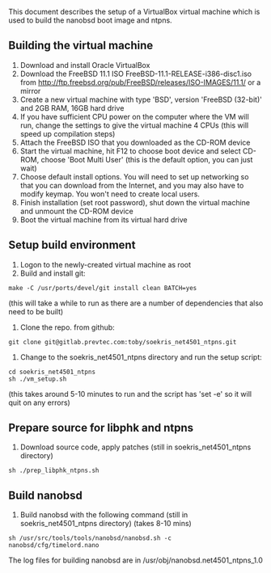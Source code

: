This document describes the setup of a VirtualBox virtual machine which is used to build the nanobsd boot image and ntpns.

## Building the virtual machine

1. Download and install Oracle VirtualBox
1. Download the FreeBSD 11.1 ISO FreeBSD-11.1-RELEASE-i386-disc1.iso from http://ftp.freebsd.org/pub/FreeBSD/releases/ISO-IMAGES/11.1/ or a mirror
1. Create a new virtual machine with type 'BSD', version 'FreeBSD (32-bit)' and 2GB RAM, 16GB hard drive
1. If you have sufficient CPU power on the computer where the VM will run, change the settings to give the virtual machine 4 CPUs (this will speed  up compilation steps)
1. Attach the FreeBSD ISO that you downloaded as the CD-ROM device
1. Start the virtual machine, hit F12 to choose boot device and select CD-ROM, choose 'Boot Multi User' (this is the default option, you can just wait)
1. Choose default install options. You will need to set up networking so that you can download from the Internet, and you may also have to modify keymap. You won't need to create local users.
1. Finish installation (set root password), shut down the virtual machine and unmount the CD-ROM device
1. Boot the virtual machine from its virtual hard drive

## Setup build environment

1. Logon to the newly-created virtual machine as root
1. Build and install git:
```
make -C /usr/ports/devel/git install clean BATCH=yes
```
(this will take a while to run as there are a number of dependencies that also need to be built)
1. Clone the repo. from github:
```
git clone git@gitlab.prevtec.com:toby/soekris_net4501_ntpns.git
```
1. Change to the soekris_net4501_ntpns directory and run the setup script:
```
cd soekris_net4501_ntpns
sh ./vm_setup.sh
```
(this takes around 5-10 minutes to run and the script has 'set -e' so it will quit on any errors)

## Prepare source for libphk and ntpns

1. Download source code, apply patches (still in soekris_net4501_ntpns directory)
```
sh ./prep_libphk_ntpns.sh
```

## Build nanobsd

1. Build nanobsd with the following command (still in soekris_net4501_ntpns directory) (takes 8-10 mins)
```
sh /usr/src/tools/tools/nanobsd/nanobsd.sh -c nanobsd/cfg/timelord.nano
```
The log files for building nanobsd are in /usr/obj/nanobsd.net4501_ntpns_1.0





